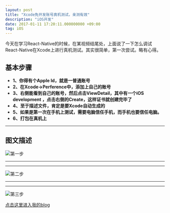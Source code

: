 ```yaml
---
layout: post
title: "Xcode免开发账号真机测试，亲测有效"
description: "iOS开发"
date: 2017-01-11 17:20:11.000000000 +09:00
tag: iOS
---
```



今天在学习React-Native的时候，在某视频结尾处，上面说了一下怎么调试React-Native在Xcode上进行真机测试。其实很简单，第一次尝试。略有心得。

## 基本步骤

- **1、你得有个Apple Id，就是一普通账号**
- **2、在Xcode->Perference中，添加上自己的账号**
- **3、右侧能看到自己的账号，然后点击ViewDetail，其中有一个iOS development ，点击右侧的Create，这样证书就创建完毕了**
- **4、至于描述文件，肯定是要Xcode自动生成的**
- **5、如果是第一次在手机上测试，需要电脑信任手机，而手机也要信任电脑。**
- **6、打包在真机上**

-------------------

## 图文描述

![第一步](http://img.blog.csdn.net/20170111164135409?watermark/2/text/aHR0cDovL2Jsb2cuY3Nkbi5uZXQvcXExNzkxNDIyMDE4/font/5a6L5L2T/fontsize/400/fill/I0JBQkFCMA==/dissolve/70/gravity/SouthEast)

---------------------------------------------------------
---------------------------------------------------------

![第二步](http://img.blog.csdn.net/20170111170731296?watermark/2/text/aHR0cDovL2Jsb2cuY3Nkbi5uZXQvcXExNzkxNDIyMDE4/font/5a6L5L2T/fontsize/400/fill/I0JBQkFCMA==/dissolve/70/gravity/SouthEast)


---------------------------------------------------------
---------------------------------------------------------
![第三步](http://img.blog.csdn.net/20170111170833758?watermark/2/text/aHR0cDovL2Jsb2cuY3Nkbi5uZXQvcXExNzkxNDIyMDE4/font/5a6L5L2T/fontsize/400/fill/I0JBQkFCMA==/dissolve/70/gravity/SouthEast)

[点击这里进入我的blog](https://www.snailjj.com)




